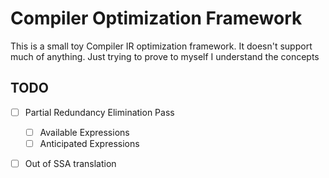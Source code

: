 # Compiler Optimization Framework

This is a small toy Compiler IR optimization framework. It doesn't support much
of anything. Just trying to prove to myself I understand the concepts


## TODO
- [ ] Partial Redundancy Elimination Pass
  - [ ] Available Expressions
  - [ ] Anticipated Expressions
- [ ] Out of SSA translation



